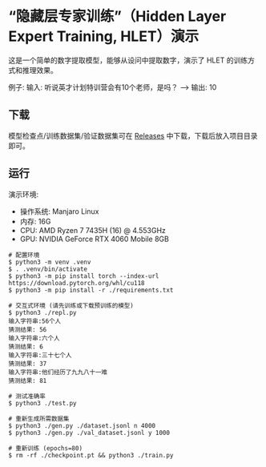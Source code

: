 # “隐藏层专家训练”（Hidden Layer Expert Training, HLET）演示

这是一个简单的数字提取模型，能够从设问中提取数字，演示了 HLET 的训练方式和推理效果。

例子: 输入: 听说英才计划特训营会有10个老师，是吗？ --> 输出: 10

## 下载

模型检查点/训练数据集/验证数据集可在 [Releases](https://github.com/FlysoftBeta/hlet-poc/releases) 中下载，下载后放入项目目录即可。

## 运行

演示环境:
- 操作系统: Manjaro Linux
- 内存: 16G
- CPU: AMD Ryzen 7 7435H (16) @ 4.553GHz 
- GPU: NVIDIA GeForce RTX 4060 Mobile 8GB

```
# 配置环境
$ python3 -m venv .venv
$ . .venv/bin/activate
$ python3 -m pip install torch --index-url https://download.pytorch.org/whl/cu118
$ python3 -m pip install -r ./requirements.txt

# 交互式环境 (请先训练或下载预训练的模型)
$ python3 ./repl.py
输入字符串:56个人
猜测结果: 56
输入字符串:六个人
猜测结果: 6
输入字符串:三十七个人
猜测结果: 37
输入字符串:他们经历了九九八十一难
猜测结果: 81

# 测试准确率
$ python3 ./test.py

# 重新生成所需数据集
$ python3 ./gen.py ./dataset.jsonl n 4000
$ python3 ./gen.py ./val_dataset.jsonl y 1000

# 重新训练 (epochs=80)
$ rm -rf ./checkpoint.pt && python3 ./train.py
```
